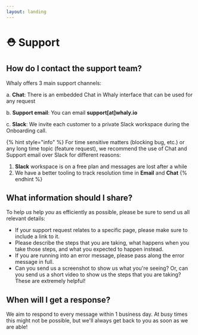 ```yaml
---
layout: landing
---
```


# ⛑ Support

## How do I contact the support team?

Whaly offers 3 main support channels:

a. **Chat**: There is an embedded Chat in Whaly interface that can be used for any request

b. **Support email**: You can email **support\[at]whaly.io**

c. **Slack**: We invite each customer to a private Slack workspace during the Onboarding call.

{% hint style="info" %}
For time sensitive matters (blocking bug, etc.) or any long time topic (feature request), we recommend the use of Chat and Support email over Slack for different reasons:

1. **Slack** workspace is on a free plan and messages are lost after a while
2. We have a better tooling to track resolution time in **Email** and **Chat**
{% endhint %}

## What information should I share?

To help _us_ help _you_ as efficiently as possible, please be sure to send us all relevant details:

* If your support request relates to a specific page, please make sure to include a link to it.
* Please describe the steps that you are taking, what happens when you take those steps, and what you expected to happen instead.
* If you are running into an error message, please pass along the error message in full.
* Can you send us a screenshot to show us what you're seeing? Or, can you send us a short video to show us the steps that you are taking? These are extremely helpful!

## When will I get a response?

We aim to respond to every message within 1 business day. At busy times this might not be possible, but we'll always get back to you as soon as we are able!
